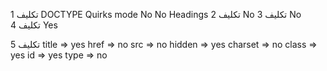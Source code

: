 تكليف 1
DOCTYPE
Quirks mode
No
No
Headings
تكليف 2
No
تكليف 3
No
تكليف 4
Yes

تكليف 5
title => yes
href => no
src => no
hidden => yes
charset => no
class => yes
id => yes
type => no